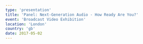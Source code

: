```yaml
---
type: 'presentation'
title: 'Panel: Next-Generation Audio - How Ready Are You?'
event: 'Broadcast Video Exhibition'
location: 'London'
country: 'gb'
date: 2017-05-02
---
```

